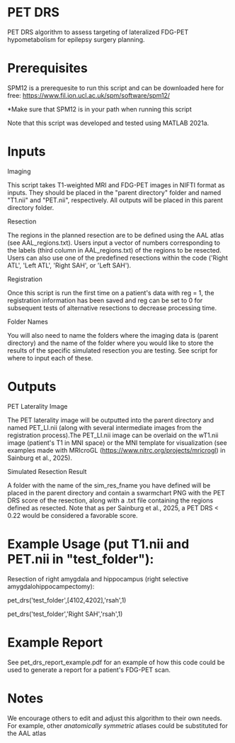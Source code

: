 # PET DRS
PET DRS algorithm to assess targeting of lateralized FDG-PET hypometabolism for epilepsy surgery planning.

# Prerequisites
SPM12 is a prerequesite to run this script and can be downloaded here for free: https://www.fil.ion.ucl.ac.uk/spm/software/spm12/

*Make sure that SPM12 is in your path when running this script

Note that this script was developed and tested using MATLAB 2021a.

# Inputs
Imaging

This script takes T1-weighted MRI and FDG-PET images in NIFTI format as inputs. They should be placed in the "parent directory" folder and named "T1.nii" and "PET.nii", respectively. All outputs will be placed in this parent directory folder.

Resection

The regions in the planned resection are to be defined using the AAL atlas (see AAL_regions.txt). Users input a vector of numbers corresponding to the labels (third column in AAL_regions.txt) of the regions to be resected. Users can also use one of the predefined resections within the code ('Right ATL', 'Left ATL', 'Right SAH', or 'Left SAH').

Registration

Once this script is run the first time on a patient's data with reg = 1, the registration information has been saved and reg can be set to 0 for subsequent tests of alternative resections to decrease processing time.

Folder Names

You will also need to name the folders where the imaging data is (parent directory) and the name of the folder where you would like to store the results of the specific simulated resection you are testing. See script for where to input each of these.

# Outputs
PET Laterality Image

The PET laterality image will be outputted into the parent directory and named PET_LI.nii (along with several intermediate images from the registration process).The PET_LI.nii image can be overlaid on the wT1.nii image (patient's T1 in MNI space) or the MNI template for visualization (see examples made with MRIcroGL (https://www.nitrc.org/projects/mricrogl) in Sainburg et al., 2025).

Simulated Resection Result

A folder with the name of the sim_res_fname you have defined will be placed in the parent directory and contain a swarmchart PNG with the PET DRS score of the resection, along with a .txt file containing the regions defined as resected.
Note that as per Sainburg et al., 2025, a PET DRS < 0.22 would be considered a favorable score.

# Example Usage (put T1.nii and PET.nii in "test_folder"):
Resection of right amygdala and hippocampus (right selective amygdalohippocampectomy):

pet_drs('test_folder',[4102,4202],'rsah',1)

pet_drs('test_folder','Right SAH','rsah',1)

# Example Report
See pet_drs_report_example.pdf for an example of how this code could be used to generate a report for a patient's FDG-PET scan.

# Notes
We encourage others to edit and adjust this algorithm to their own needs. For example, other *anatomically symmetric* atlases could be substituted for the AAL atlas
